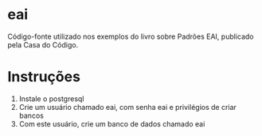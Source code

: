 eai
===

Código-fonte utilizado nos exemplos do livro sobre Padrões EAI, publicado pela Casa do Código.

Instruções
===

1. Instale o postgresql
2. Crie um usuário chamado eai, com senha eai e privilégios de criar bancos
3. Com este usuário, crie um banco de dados chamado eai